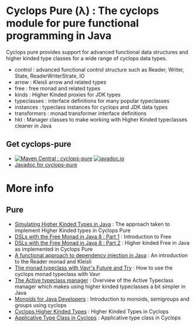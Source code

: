 # Cyclops Pure (λ) : The cyclops module for pure functional programming in Java

Cyclops pure provides support for advanced functional data structures and higher kinded type classes for a wide range of cyclops data types.

* control : advanced functional control structure such as
            Reader, Writer, State, ReaderWriterStrate, IO
* arrow : Kleisli arrow and related types
* free : free monad and related types
* kinds : Higher Kinded proxies for JDK types
* typeclasses :  interface definitions for many popular typeclasses
* instances : typeclass instances for cyclops and JDK data types
* transformers : monad transformer interface definitions
* hkt : Manager classes to make working with Higher Kinded typeclasses cleaner in Java


## Get cyclops-pure


* [![Maven Central : cyclops-pure](https://maven-badges.herokuapp.com/maven-central/com.oath.cyclops/cyclops-pure/badge.svg)](https://maven-badges.herokuapp.com/maven-central/com.oath.cyclops/cyclops-pure)   [![javadoc.io](https://javadocio-badges.herokuapp.com/com.oath.cyclops/cyclops-pure/badge.svg)](https://javadocio-badges.herokuapp.com/com.oath.cyclops/cyclops-pure)
* [Javadoc for cyclops-pure](http://www.javadoc.io/doc/com.oath.cyclops/cyclops-pure)

# More info

## <a name="pure">Pure

* [Simulating Higher Kinded Types in Java](https://medium.com/@johnmcclean/simulating-higher-kinded-types-in-java-b52a18b72c74) : The approach taken to implement Higher Kinded types in Cyclops Pure
* [DSLs with the Free Monad in Java 8 : Part 1](https://medium.com/modernnerd-code/dsls-with-the-free-monad-in-java-8-part-i-701408e874f8) : Introduction to Free
* [DSLs with the Free Monad in Java 8 : Part 2](https://medium.com/@johnmcclean/dsls-with-the-free-monad-in-java-8-part-ii-f0010f012ae1) : Higher kinded Free in Java as implemented in Cyclops Pure
* [A functional approach to dependency injection in Java](https://hackernoon.com/superkleisliisfantasticframeworksareatrocious-a-functional-approach-to-dependency-injection-in-e7bc8c4993fa) : An introduction to the Reader monad and Kleisli
* [The monad typeclass with Vavr's Future and Try](https://medium.com/@johnmcclean/cyclops-java-the-monad-typeclass-with-vavrs-future-and-try-2732b002c1cd) : How to use the cyclops monad typeclass with Vavr
* [The Active typeclass manager](https://medium.com/@johnmcclean/cyclops-java-the-active-typeclass-manager-c46daa82aea4) : Overview of the Active Typeclass manager which makes using higher kinded typeclasses a bit simpler in Java
* [Monoids for Java Developers](https://medium.com/@johnmcclean/monoids-for-java-developers-98e2ba94f708) : Introduction to monoids, semigroups and groups using cyclops
* [Cyclops Higher Kinded Types](https://github.com/aol/cyclops/wiki/Higher-Kinded-Types) : Higher Kinded Types in Cyclops
* [Applicative Type Class in Cyclops](https://github.com/aol/cyclops/wiki/Type-Classes-:-Applicative) : Applicative type class in Cyclops
